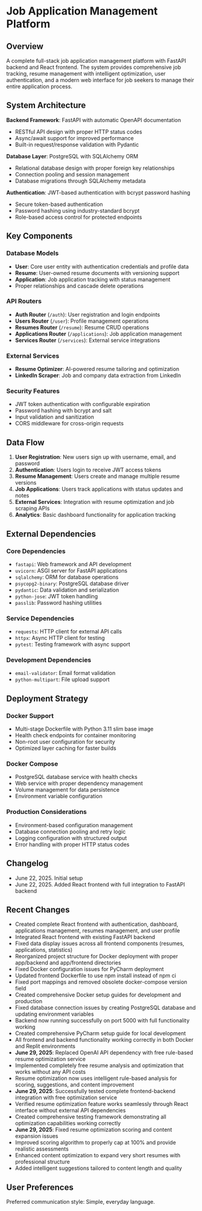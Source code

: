 # Job Application Management Platform

## Overview

A complete full-stack job application management platform with FastAPI backend and React frontend. The system provides comprehensive job tracking, resume management with intelligent optimization, user authentication, and a modern web interface for job seekers to manage their entire application process.

## System Architecture

**Backend Framework**: FastAPI with automatic OpenAPI documentation
- RESTful API design with proper HTTP status codes
- Async/await support for improved performance
- Built-in request/response validation with Pydantic

**Database Layer**: PostgreSQL with SQLAlchemy ORM
- Relational database design with proper foreign key relationships
- Connection pooling and session management
- Database migrations through SQLAlchemy metadata

**Authentication**: JWT-based authentication with bcrypt password hashing
- Secure token-based authentication
- Password hashing using industry-standard bcrypt
- Role-based access control for protected endpoints

## Key Components

### Database Models
- **User**: Core user entity with authentication credentials and profile data
- **Resume**: User-owned resume documents with versioning support
- **Application**: Job application tracking with status management
- Proper relationships and cascade delete operations

### API Routers
- **Auth Router** (`/auth`): User registration and login endpoints
- **Users Router** (`/user`): Profile management operations
- **Resumes Router** (`/resume`): Resume CRUD operations
- **Applications Router** (`/applications`): Job application management
- **Services Router** (`/services`): External service integrations

### External Services
- **Resume Optimizer**: AI-powered resume tailoring and optimization
- **LinkedIn Scraper**: Job and company data extraction from LinkedIn

### Security Features
- JWT token authentication with configurable expiration
- Password hashing with bcrypt and salt
- Input validation and sanitization
- CORS middleware for cross-origin requests

## Data Flow

1. **User Registration**: New users sign up with username, email, and password
2. **Authentication**: Users login to receive JWT access tokens
3. **Resume Management**: Users create and manage multiple resume versions
4. **Job Applications**: Users track applications with status updates and notes
5. **External Services**: Integration with resume optimization and job scraping APIs
6. **Analytics**: Basic dashboard functionality for application tracking

## External Dependencies

### Core Dependencies
- `fastapi`: Web framework and API development
- `uvicorn`: ASGI server for FastAPI applications
- `sqlalchemy`: ORM for database operations
- `psycopg2-binary`: PostgreSQL database driver
- `pydantic`: Data validation and serialization
- `python-jose`: JWT token handling
- `passlib`: Password hashing utilities

### Service Dependencies
- `requests`: HTTP client for external API calls
- `httpx`: Async HTTP client for testing
- `pytest`: Testing framework with async support

### Development Dependencies
- `email-validator`: Email format validation
- `python-multipart`: File upload support

## Deployment Strategy

### Docker Support
- Multi-stage Dockerfile with Python 3.11 slim base image
- Health check endpoints for container monitoring
- Non-root user configuration for security
- Optimized layer caching for faster builds

### Docker Compose
- PostgreSQL database service with health checks
- Web service with proper dependency management
- Volume management for data persistence
- Environment variable configuration

### Production Considerations
- Environment-based configuration management
- Database connection pooling and retry logic
- Logging configuration with structured output
- Error handling with proper HTTP status codes

## Changelog
- June 22, 2025. Initial setup
- June 22, 2025. Added React frontend with full integration to FastAPI backend

## Recent Changes
- Created complete React frontend with authentication, dashboard, applications management, resumes management, and user profile
- Integrated React frontend with existing FastAPI backend
- Fixed data display issues across all frontend components (resumes, applications, statistics)
- Reorganized project structure for Docker deployment with proper app/backend and app/frontend directories
- Fixed Docker configuration issues for PyCharm deployment
- Updated frontend Dockerfile to use npm install instead of npm ci
- Fixed port mappings and removed obsolete docker-compose version field
- Created comprehensive Docker setup guides for development and production
- Fixed database connection issues by creating PostgreSQL database and updating environment variables
- Backend now running successfully on port 5000 with full functionality working
- Created comprehensive PyCharm setup guide for local development
- All frontend and backend functionality working correctly in both Docker and Replit environments
- **June 29, 2025**: Replaced OpenAI API dependency with free rule-based resume optimization service
- Implemented completely free resume analysis and optimization that works without any API costs
- Resume optimization now uses intelligent rule-based analysis for scoring, suggestions, and content improvement
- **June 29, 2025**: Successfully tested complete frontend-backend integration with free optimization service
- Verified resume optimization feature works seamlessly through React interface without external API dependencies
- Created comprehensive testing framework demonstrating all optimization capabilities working correctly
- **June 29, 2025**: Fixed resume optimization scoring and content expansion issues
- Improved scoring algorithm to properly cap at 100% and provide realistic assessments
- Enhanced content optimization to expand very short resumes with professional structure
- Added intelligent suggestions tailored to content length and quality

## User Preferences

Preferred communication style: Simple, everyday language.